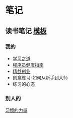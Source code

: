 # 笔记

## 读书笔记 [模板](book/template.md)
### 我的
* [学习之道](book/mine/学习之道.md)
* [程序员健康指南](book/mine/程序员健康指南.md)
* [精益创业](book/mine/精益创业.md)
* 刻意练习-如何从新手到大师
* 练习的心态

### 别人的
[习惯的力量](book/others/习惯的力量.md)


